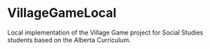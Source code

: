 # VillageGameLocal
Local implementation of the Village Game project for Social Studies students based on the Alberta Curriculum.

